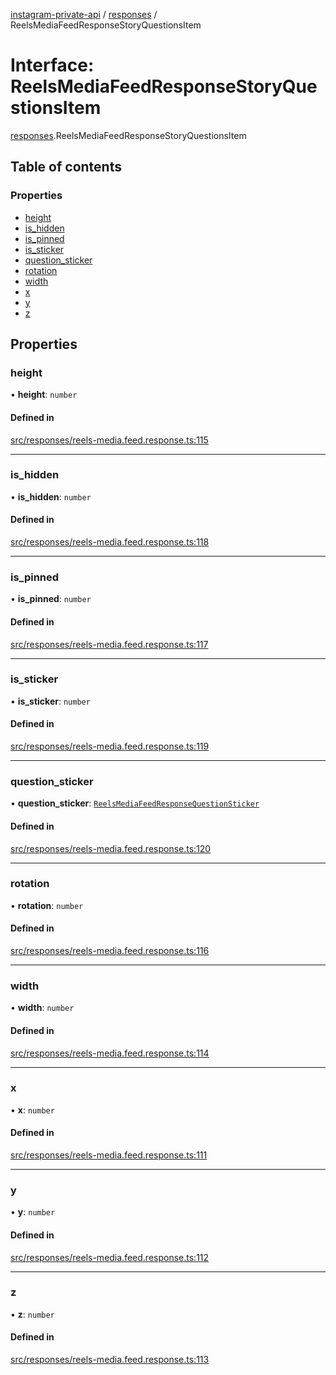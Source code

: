 [instagram-private-api](../../README.md) / [responses](../../modules/responses.md) / ReelsMediaFeedResponseStoryQuestionsItem

# Interface: ReelsMediaFeedResponseStoryQuestionsItem

[responses](../../modules/responses.md).ReelsMediaFeedResponseStoryQuestionsItem

## Table of contents

### Properties

- [height](ReelsMediaFeedResponseStoryQuestionsItem.md#height)
- [is\_hidden](ReelsMediaFeedResponseStoryQuestionsItem.md#is_hidden)
- [is\_pinned](ReelsMediaFeedResponseStoryQuestionsItem.md#is_pinned)
- [is\_sticker](ReelsMediaFeedResponseStoryQuestionsItem.md#is_sticker)
- [question\_sticker](ReelsMediaFeedResponseStoryQuestionsItem.md#question_sticker)
- [rotation](ReelsMediaFeedResponseStoryQuestionsItem.md#rotation)
- [width](ReelsMediaFeedResponseStoryQuestionsItem.md#width)
- [x](ReelsMediaFeedResponseStoryQuestionsItem.md#x)
- [y](ReelsMediaFeedResponseStoryQuestionsItem.md#y)
- [z](ReelsMediaFeedResponseStoryQuestionsItem.md#z)

## Properties

### height

• **height**: `number`

#### Defined in

[src/responses/reels-media.feed.response.ts:115](https://github.com/Nerixyz/instagram-private-api/blob/b3351b9/src/responses/reels-media.feed.response.ts#L115)

___

### is\_hidden

• **is\_hidden**: `number`

#### Defined in

[src/responses/reels-media.feed.response.ts:118](https://github.com/Nerixyz/instagram-private-api/blob/b3351b9/src/responses/reels-media.feed.response.ts#L118)

___

### is\_pinned

• **is\_pinned**: `number`

#### Defined in

[src/responses/reels-media.feed.response.ts:117](https://github.com/Nerixyz/instagram-private-api/blob/b3351b9/src/responses/reels-media.feed.response.ts#L117)

___

### is\_sticker

• **is\_sticker**: `number`

#### Defined in

[src/responses/reels-media.feed.response.ts:119](https://github.com/Nerixyz/instagram-private-api/blob/b3351b9/src/responses/reels-media.feed.response.ts#L119)

___

### question\_sticker

• **question\_sticker**: [`ReelsMediaFeedResponseQuestionSticker`](ReelsMediaFeedResponseQuestionSticker.md)

#### Defined in

[src/responses/reels-media.feed.response.ts:120](https://github.com/Nerixyz/instagram-private-api/blob/b3351b9/src/responses/reels-media.feed.response.ts#L120)

___

### rotation

• **rotation**: `number`

#### Defined in

[src/responses/reels-media.feed.response.ts:116](https://github.com/Nerixyz/instagram-private-api/blob/b3351b9/src/responses/reels-media.feed.response.ts#L116)

___

### width

• **width**: `number`

#### Defined in

[src/responses/reels-media.feed.response.ts:114](https://github.com/Nerixyz/instagram-private-api/blob/b3351b9/src/responses/reels-media.feed.response.ts#L114)

___

### x

• **x**: `number`

#### Defined in

[src/responses/reels-media.feed.response.ts:111](https://github.com/Nerixyz/instagram-private-api/blob/b3351b9/src/responses/reels-media.feed.response.ts#L111)

___

### y

• **y**: `number`

#### Defined in

[src/responses/reels-media.feed.response.ts:112](https://github.com/Nerixyz/instagram-private-api/blob/b3351b9/src/responses/reels-media.feed.response.ts#L112)

___

### z

• **z**: `number`

#### Defined in

[src/responses/reels-media.feed.response.ts:113](https://github.com/Nerixyz/instagram-private-api/blob/b3351b9/src/responses/reels-media.feed.response.ts#L113)
